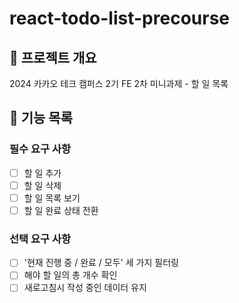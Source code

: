 # react-todo-list-precourse
## 🍪 프로젝트 개요
2024 카카오 테크 캠퍼스 2기 FE 2차 미니과제 - 할 일 목록

## 🚧 기능 목록
### 필수 요구 사항
- [ ] 할 일 추가
- [ ] 할 일 삭제
- [ ] 할 일 목록 보기
- [ ] 할 일 완료 상태 전환

### 선택 요구 사항
- [ ] '현재 진행 중 / 완료 / 모두' 세 가지 필터링
- [ ] 해야 할 일의 총 개수 확인
- [ ] 새로고침시 작성 중인 데이터 유지
